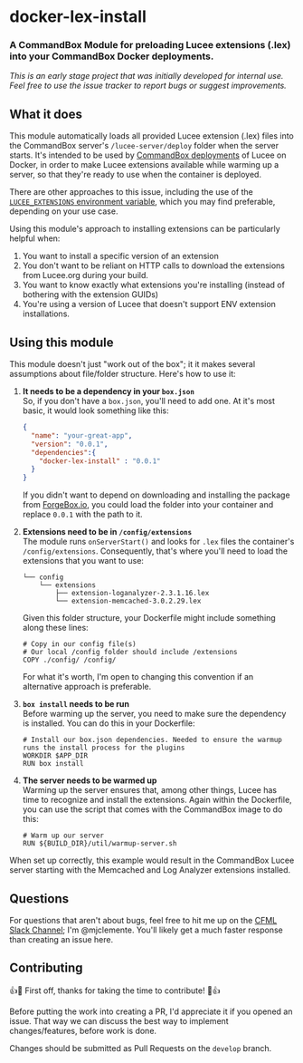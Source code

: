# docker-lex-install
### A CommandBox Module for preloading Lucee extensions (.lex) into your CommandBox Docker deployments.

_This is an early stage project that was initially developed for internal use. Feel free to use the issue tracker to report bugs or suggest improvements._

## What it does
This module automatically loads all provided Lucee extension (.lex) files into the CommandBox server's `/lucee-server/deploy` folder when the server starts. It's intended to be used by [CommandBox deployments](https://hub.docker.com/r/ortussolutions/commandbox/) of Lucee on Docker, in order to make Lucee extensions available while warming up a server, so that they're ready to use when the container is deployed.

There are other approaches to this issue, including the use of the [`LUCEE_EXTENSIONS` environment variable](https://labs.daemon.com.au/t/installing-the-memcached-extension-for-lucee-5-x/319), which you may find preferable, depending on your use case.

Using this module's approach to installing extensions can be particularly helpful when:
1. You want to install a specific version of an extension
2. You don't want to be reliant on HTTP calls to download the extensions from Lucee.org during your build.
3. You want to know exactly what extensions you're installing (instead of bothering with the extension GUIDs)
4. You're using a version of Lucee that doesn't support ENV extension installations.

## Using this module
This module doesn't just "work out of the box"; it it makes several assumptions about file/folder structure. Here's how to use it:

1. __It needs to be a dependency in your `box.json`__  
    So, if you don't have a `box.json`, you'll need to add one. At it's most basic, it would look something like this:
    ```json
    {
      "name": "your-great-app",
      "version": "0.0.1",
      "dependencies":{
        "docker-lex-install" : "0.0.1"
      }
    }
    ```
    If you didn't want to depend on downloading and installing the package from [ForgeBox.io](https://www.forgebox.io/), you could load the folder into your container and replace `0.0.1` with the path to it.

2. __Extensions need to be in `/config/extensions`__  
    The module runs `onServerStart()` and looks for `.lex` files the container's `/config/extensions`. Consequently, that's where you'll need to load the extensions that you want to use:
    ```
    └── config
        └── extensions
            ├── extension-loganalyzer-2.3.1.16.lex
            └── extension-memcached-3.0.2.29.lex
    ```
    Given this folder structure, your Dockerfile might include something along these lines:
    ```
    # Copy in our config file(s)
    # Our local /config folder should include /extensions
    COPY ./config/ /config/
    ```
    For what it's worth, I'm open to changing this convention if an alternative approach is preferable.
3. __`box install` needs to be run__  
    Before warming up the server, you need to make sure the dependency is installed. You can do this in your Dockerfile:
    ```
    # Install our box.json dependencies. Needed to ensure the warmup runs the install process for the plugins
    WORKDIR $APP_DIR
    RUN box install
    ```
4. __The server needs to be warmed up__  
    Warming up the server ensures that, among other things, Lucee has time to recognize and install the extensions. Again within the Dockerfile, you can use the script that comes with the CommandBox image to do this:
    ```
    # Warm up our server
    RUN ${BUILD_DIR}/util/warmup-server.sh
    ```


When set up correctly, this example would result in the CommandBox Lucee server starting with the Memcached and Log Analyzer extensions installed.

## Questions
For questions that aren't about bugs, feel free to hit me up on the [CFML Slack Channel](http://cfml-slack.herokuapp.com); I'm @mjclemente. You'll likely get a much faster response than creating an issue here.

## Contributing
:+1::tada: First off, thanks for taking the time to contribute! :tada::+1:

Before putting the work into creating a PR, I'd appreciate it if you opened an issue. That way we can discuss the best way to implement changes/features, before work is done.

Changes should be submitted as Pull Requests on the `develop` branch.